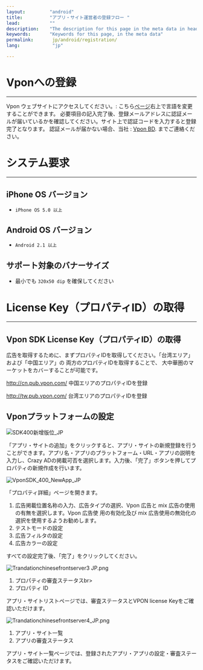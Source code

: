 ```yaml
---
layout:         "android"
title:          "アプリ・サイト運営者の登録フロー "
lead:           ""
description:    "The description for this page in the meta data in header."
keywords:       "Keywords for this page, in the meta data"
permalink:       jp/android/registration/
lang:            "jp"

---
```

# Vponへの登録
---
Vpon ウェブサイトにアクセスしてください。: こちら[ページ](http://tw.pub.vpon.com/register.action)右上で言語を変更することができます。 必要項目の記入完了後、登録メールアドレスに認証メールが届いているかを確認してください。サイト上で認証コードを入力すると登録完了となります。
認証メールが届かない場合、当社 : [Vpon BD](mailto:bd@vpon.com). までご連絡ください。

# システム要求
---
## iPhone OS バージョン

 * `iPhone OS 5.0 以上`

## Android OS バージョン

 * `Android 2.1 以上`

## サポート対象のバナーサイズ

 * 最小でも `320x50 dip` を確保してください

# License Key（プロパティID）の取得
---
## Vpon SDK License Key（プロパティID）の取得

広告を取得するために、まずプロパティIDを取得してください。「台湾エリア」および「中国エリア」の 両方のプロパティIDを取得することで、 大中華圏のマーケットをカバーすることが可能です。

http://cn.pub.vpon.com/ 中国エリアのプロパティIDを登録

http://tw.pub.vpon.com/ 台湾エリアのプロパティIDを登録

## Vponプラットフォームの設定
![SDK400新增版位_JP]

「アプリ・サイトの追加」をクリックすると、アプリ・サイトの新規登録を行うことができます。アプリ名・アプリのプラットフォーム・URL・アプリの説明を入力し、Crazy ADの掲載可否を選択します。入力後、「完了」ボタンを押してプロパティの新規作成を行います。

![VponSDK_400_NewApp_JP]

「プロパティ詳細」ページを開きます。

1. 広告掲載位置名称の入力、広告タイプの選択、Vpon 広告と mix 広告の使用の有無を選択します。Vpon 広告使 用の有効化及び mix 広告使用の無効化の選択を使用するようお勧めします。
2. テストモードの設定
3. 広告フィルタの設定
4. 広告カラーの設定

すべての設定完了後、「完了」をクリックしてください。

![Trandationchinesefrontserver3 JP.png]

1. プロパティの審査ステータスbr>
2. プロパティ ID

アプリ・サイトリストページでは、審査ステータスとVPON license Keyをご確認いただけます。

![Trandationchinesefrontserver4_JP.png]

1. アプリ・サイト一覧
2. アプリの審査ステータス

アプリ・サイト一覧ページでは、登録されたアプリ・アプリの設定・審査ステータスをご確認いただけます。


[SDK400新增版位_JP]:      {{site.baseurl}}/assets/img/SDK400新增版位_JP.png
[VponSDK_400_NewApp_JP]: {{site.baseurl}}/assets/img/VponSDK_400_NewApp_JP.png
[Trandationchinesefrontserver3 JP.png]: {{site.baseurl}}/assets/img/Trandationchinesefrontserver3_JP.png
[Trandationchinesefrontserver4_JP.png]: {{site.baseurl}}/assets/img/Trandationchinesefrontserver4_JP.png
